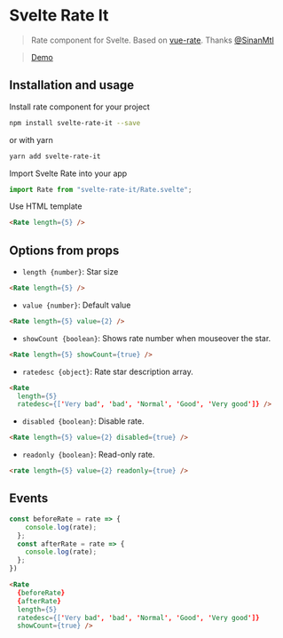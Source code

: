 # Svelte Rate It

> Rate component for Svelte. Based on [vue-rate](https://github.com/SinanMtl/vue-rate).
Thanks [@SinanMtl](https://github.com/SinanMtl)

> [Demo](https://svelte.dev/repl/d0df2df581d9438eabdcd529be759812)

## Installation and usage

Install rate component for your project

```bash
npm install svelte-rate-it --save
```
or with yarn
```bash
yarn add svelte-rate-it
```


Import Svelte Rate into your app

```javascript
import Rate from "svelte-rate-it/Rate.svelte";

```

Use HTML template

```html
<Rate length={5} />
```

## Options from props

- `length {number}`: Star size

```html
<Rate length={5} />
```

- `value {number}`: Default value

```html
<Rate length={5} value={2} />
```

- `showCount {boolean}`: Shows rate number when mouseover the star.

```html
<Rate length={5} showCount={true} />
```

- `ratedesc {object}`: Rate star description array. 

```html
<Rate
  length={5}
  ratedesc={['Very bad', 'bad', 'Normal', 'Good', 'Very good']} />

```

- `disabled {boolean}`: Disable rate.

```html
<Rate length={5} value={2} disabled={true} />
```

- `readonly {boolean}`: Read-only rate.

```html
<rate length={5} value={2} readonly={true} />
```



## Events

```javascript
const beforeRate = rate => {
    console.log(rate);
  };
  const afterRate = rate => {
    console.log(rate);
  };
})
```

```html
<Rate
  {beforeRate}
  {afterRate}
  length={5}
  ratedesc={['Very bad', 'bad', 'Normal', 'Good', 'Very good']}
  showCount={true} />

```

